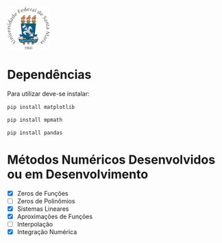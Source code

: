 <img src="./Extras/UfsmLogo.png" width="100">

# Dependências
Para utilizar deve-se instalar:
```
pip install matplotlib
```
```
pip install mpmath
```
```
pip install pandas
```

# Métodos Numéricos Desenvolvidos ou em Desenvolvimento
- [x] Zeros de Funções
- [ ] Zeros de Polinômios
- [x] Sistemas Lineares
- [x] Aproximações de Funções
- [ ] Interpolação
- [x] Integração Numérica